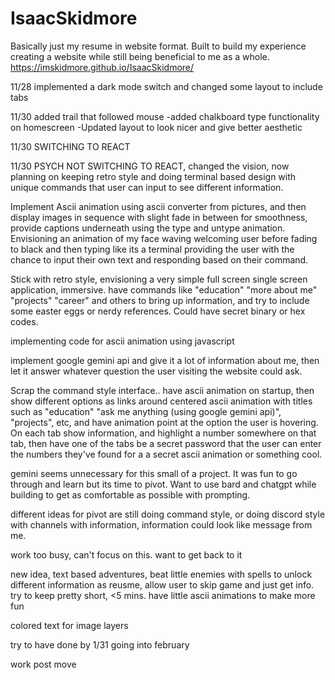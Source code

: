 # IsaacSkidmore
Basically just my resume in website format. Built to build my experience creating a website while still being beneficial to me as a whole.
https://imskidmore.github.io/IsaacSkidmore/

11/28 implemented a dark mode switch and changed some layout to include tabs

11/30 added trail that followed mouse
-added chalkboard type functionality on homescreen
-Updated layout to look nicer and give better aesthetic

11/30 SWITCHING TO REACT

11/30 PSYCH NOT SWITCHING TO REACT, changed the vision, now planning on keeping retro style and doing terminal based design with unique commands that user can input to see different information.

Implement Ascii animation using ascii converter from pictures, and then display images in sequence with slight fade in between for smoothness, provide captions underneath using the type and untype animation. Envisioning an animation of my face waving welcoming user before fading to black and then typing like its a terminal providing the user with the chance to input their own text and responding based on their command.

Stick with retro style, envisioning a very simple full screen single screen application, immersive. have commands like "education" "more about me" "projects" "career" and others to bring up information, and try to include some easter eggs or nerdy references. Could have secret binary or hex codes.

implementing code for ascii animation using javascript

implement google gemini api and give it a lot of information about me, then let it answer whatever question the user visiting the website could ask.

Scrap the command style interface.. have ascii animation on startup, then show different options as links around centered ascii animation with titles such as "education" "ask me anything (using google gemini api)", "projects", etc, and have animation point at the option the user is hovering. On each tab show information, and highlight a number somewhere on that tab, then have one of the tabs be a secret password that the user can enter the numbers they've found for a a secret ascii animation or something cool.

gemini seems unnecessary for this small of a project. It was fun to go through and learn but its time to pivot. Want to use bard and chatgpt while building to get as comfortable as possible with prompting. 

different ideas for pivot are still doing command style, or doing discord style with channels with information, information could look like message from me.

work too busy, can't focus on this. want to get back to it

new idea, text based adventures, beat little enemies with spells to unlock different information as reusme, allow user to skip game and just get info. try to keep pretty short, <5 mins. have little ascii animations to make more fun

colored text for image layers

try to have done by 1/31 going into february

work post move

